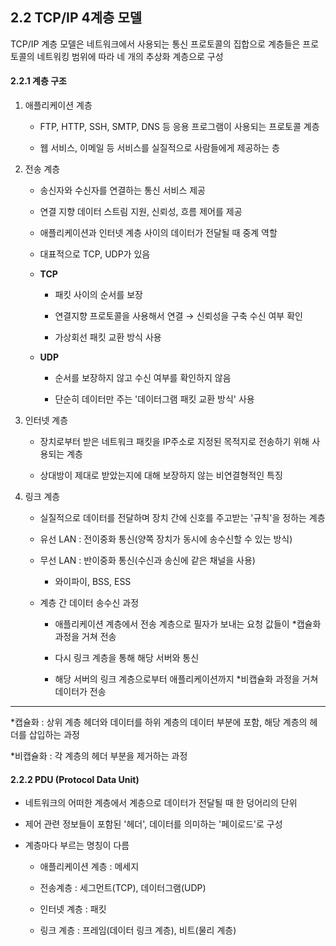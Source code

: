 ## 2.2 TCP/IP 4계층 모델

TCP/IP 계층 모델은 네트워크에서 사용되는 통신 프로토콜의 집합으로 계층들은 프로토콜의 네트워킹 범위에 따라 네 개의 추상화 계층으로 구성

#### 2.2.1 계층 구조

1. 애플리케이션 계층
   
   * FTP, HTTP, SSH, SMTP, DNS 등 응용 프로그램이 사용되는 프로토콜 계층
   
   * 웹 서비스, 이메일 등 서비스를 실질적으로 사람들에게 제공하는 층

2. 전송 계층
   
   * 송신자와 수신자를 연결하는 통신 서비스 제공
   
   * 연결 지향 데이터 스트림 지원, 신뢰성, 흐름 제어를 제공
   
   * 애플리케이션과 인터넷 계층 사이의 데이터가 전달될 때 중계 역할
   
   * 대표적으로  TCP, UDP가 있음
   
   * **TCP**
     
     * 패킷 사이의 순서를 보장
     
     * 연결지향 프로토콜을 사용해서 연결 → 신뢰성을 구축 수신 여부 확인
     
     * 가상회선 패킷 교환 방식 사용
   
   * **UDP**
     
     * 순서를 보장하지 않고 수신 여부를 확인하지 않음
     
     * 단순히 데이터만 주는 '데이터그램 패킷 교환 방식' 사용

3. 인터넷 계층
   
   * 장치로부터 받은 네트워크 패킷을 IP주소로 지정된 목적지로 전송하기 위해 사용되는 계층
   
   * 상대방이 제대로 받았는지에 대해 보장하지 않는 비연결형적인 특징

4. 링크 계층
   
   * 실질적으로 데이터를 전달하며 장치 간에 신호를 주고받는 '규칙'을 정하는 계층
   
   * 유선 LAN : 전이중화 통신(양쪽 장치가 동시에 송수신할 수 있는 방식)
   
   * 무선 LAN : 반이중화 통신(수신과 송신에 같은 채널을 사용)
     
     * 와이파이, BSS, ESS
   
   * 계층 간 데이터 송수신 과정
     
     * 애플리케이션 계층에서 전송 계층으로 필자가 보내는 요청 값들이 *캡슐화 과정을 거쳐 전송
     
     * 다시 링크 계층을 통해 해당 서버와 통신
     
     * 해당 서버의 링크 계층으로부터 애플리케이션까지 *비캡슐화 과정을 거쳐 데이터가 전송

-----

*캡슐화 : 상위 계층 헤더와 데이터를 하위 계층의 데이터 부분에 포함, 해당 계층의 헤더를 삽입하는 과정

*비캡슐화 : 각 계층의 헤더 부분을 제거하는 과정

#### 2.2.2 PDU (Protocol Data Unit)

* 네트워크의 어떠한 계층에서 계층으로 데이터가 전달될 때 한 덩어리의 단위 

* 제어 관련 정보들이 포함된 '헤더', 데이터를 의미하는 '페이로드'로 구성

* 계층마다 부르는 명칭이 다름
  
  * 애플리케이션 계층 : 메세지
  
  * 전송계층 : 세그먼트(TCP), 데이터그램(UDP)
  
  * 인터넷 계층 : 패킷
  
  * 링크 계층 : 프레임(데이터 링크 계층), 비트(물리 계층)
